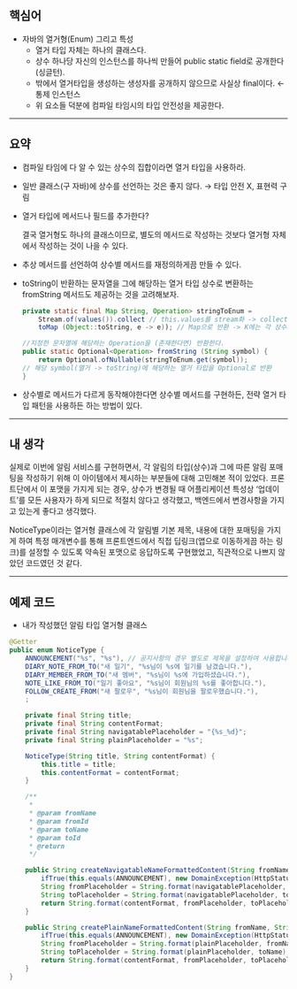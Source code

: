 ## 핵심어

- 자바의 열거형(Enum) 그리고 특성
    - 열거 타입 자체는 하나의 클래스다.
    - 상수 하나당 자신의 인스턴스를 하나씩 만들어 public static field로 공개한다(싱글턴).
    - 밖에서 열거타입을 생성하는 생성자를 공개하지 않으므로 사실상 final이다. ← 통제 인스턴스
    - 위 요소들 덕분에 컴파일 타임시의 타입 안전성을 제공한다.

---

## 요약

- 컴파일 타임에 다 알 수 있는 상수의 집합이라면 열거 타입을 사용하라.
- 일반 클래스(구 자바)에 상수를 선언하는 것은 좋지 않다.
→ 타입 안전 X, 표현력 구림
- 열거 타입에 메서드나 필드를 추가한다?
    
    결국 열거형도 하나의 클래스이므로, 별도의 메서드로 작성하는 것보다 열거형 자체에서 작성하는 것이 나을 수 있다.
    
- 추상 메서드를 선언하여 상수별 메서드를 재정의하게끔 만들 수 있다.
- toString이 반환하는 문자열을 그에 해당하는 열거 타입 상수로 변환하는 fromString 메서드도 제공하는 것을 고려해보자.
    
    ```java
    private static final Map String, Operation> stringToEnum =
    	Stream.of(values()).collect // this.values를 stream화 -> collect로 collection으로 변경
    	toMap (Object::toString, e -> e)); // Map으로 반환 -> K에는 각 상수의 toString, V에는 상수의 열거 타입을 엔트리로 지정
    
    //지정한 문자열에 해당하는 Operation을 (존재한다면) 반환한다.
    public static Optional<Operation> fromString (String symbol) {
    	return Optional.ofNullable(stringToEnum.get(symbol));
    // 해당 symbol(열거 -> toString)에 해당하는 열거 타입을 Optional로 반환
    }
    ```
    
- 상수별로 메서드가 다르게 동작해야한다면 상수별 메서드를 구현하든, 전략 열거 타입 패턴을 사용하든 하는 방법이 있다.

---

## 내 생각

실제로 이번에 알림 서비스를 구현하면서, 각 알림의 타입(상수)과 그에 따른 알림 포매팅을 작성하기 위해 이 아이템에서 제시하는 부분들에 대해 고민해본 적이 있었다. 프론트단에서 이 포맷을 가지게 되는 경우, 상수가 변경될 때 어플리케이션 특성상 ‘업데이트’를 모든 사용자가 하게 되므로 적절치 않다고 생각했고, 백엔드에서 변경사항을 가지고 있는게 좋다고 생각했다.

NoticeType이라는 열거형 클래스에 각 알림별 기본 제목, 내용에 대한 포매팅을 가지게 하여 특정 매개변수를 통해 프론트엔드에서 직접 딥링크(앱으로 이동하게끔 하는 링크)를 설정할 수 있도록 약속된 포맷으로 응답하도록 구현했었고, 직관적으로 나쁘지 않았던 코드였던 것 같다.

---

## 예제 코드

- 내가 작성했던 알림 타입 열거형 클래스

```java
@Getter
public enum NoticeType {
	ANNOUNCEMENT("%s", "%s"), // 공지사항의 경우 별도로 제목을 설정하여 사용합니다.
	DIARY_NOTE_FROM_TO("새 일기", "%s님이 %s에 일기를 남겼습니다."),
	DIARY_MEMBER_FROM_TO("새 멤버", "%s님이 %s에 가입하셨습니다."),
	NOTE_LIKE_FROM_TO("일기 좋아요", "%s님이 회원님의 %s를 좋아합니다."),
	FOLLOW_CREATE_FROM("새 팔로우", "%s님이 회원님을 팔로우했습니다."),
	;

	private final String title;
	private final String contentFormat;
	private final String navigatablePlaceholder = "{%s_%d}";
	private final String plainPlaceholder = "%s";

	NoticeType(String title, String contentFormat) {
		this.title = title;
		this.contentFormat = contentFormat;
	}

	/**
	 *
	 * @param fromName
	 * @param fromId
	 * @param toName
	 * @param toId
	 * @return
	 */

	public String createNavigatableNameFormattedContent(String fromName, Long fromId, String toName, Long toId) {
		ifTrue(this.equals(ANNOUNCEMENT), new DomainException(HttpStatus.BAD_REQUEST, "공지사항의 내용은 포매팅할 수 없습니다."));
		String fromPlaceholder = String.format(navigatablePlaceholder, fromName, fromId);
		String toPlaceholder = String.format(navigatablePlaceholder, toName, toId);
		return String.format(contentFormat, fromPlaceholder, toPlaceholder);
	}

	public String createPlainNameFormattedContent(String fromName, String toName) {
		ifTrue(this.equals(ANNOUNCEMENT), new DomainException(HttpStatus.BAD_REQUEST, "공지사항의 내용은 포매팅할 수 없습니다."));
		String fromPlaceholder = String.format(plainPlaceholder, fromName);
		String toPlaceholder = String.format(plainPlaceholder, toName);
		return String.format(contentFormat, fromPlaceholder, toPlaceholder);
	}
}
```
